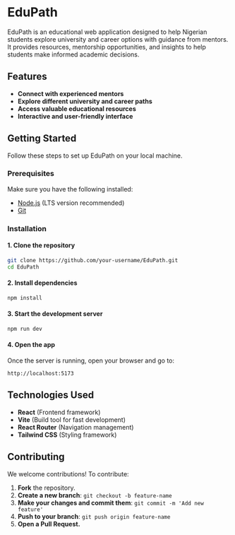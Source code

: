 # EduPath

EduPath is an educational web application designed to help Nigerian students explore university and career options with guidance from mentors. It provides resources, mentorship opportunities, and insights to help students make informed academic decisions.

## Features
- **Connect with experienced mentors**
- **Explore different university and career paths**
- **Access valuable educational resources**
- **Interactive and user-friendly interface**

## Getting Started
Follow these steps to set up EduPath on your local machine.

### Prerequisites
Make sure you have the following installed:
- [Node.js](https://nodejs.org/) (LTS version recommended)
- [Git](https://git-scm.com/)

### Installation
#### 1. Clone the repository
```sh
git clone https://github.com/your-username/EduPath.git
cd EduPath
```

#### 2. Install dependencies
```sh
npm install
```

#### 3. Start the development server
```sh
npm run dev
```

#### 4. Open the app
Once the server is running, open your browser and go to:
```
http://localhost:5173
```

## Technologies Used
- **React** (Frontend framework)
- **Vite** (Build tool for fast development)
- **React Router** (Navigation management)
- **Tailwind CSS** (Styling framework)

## Contributing
We welcome contributions! To contribute:
1. **Fork** the repository.
2. **Create a new branch**: `git checkout -b feature-name`
3. **Make your changes and commit them**: `git commit -m 'Add new feature'`
4. **Push to your branch**: `git push origin feature-name`
5. **Open a Pull Request.**
